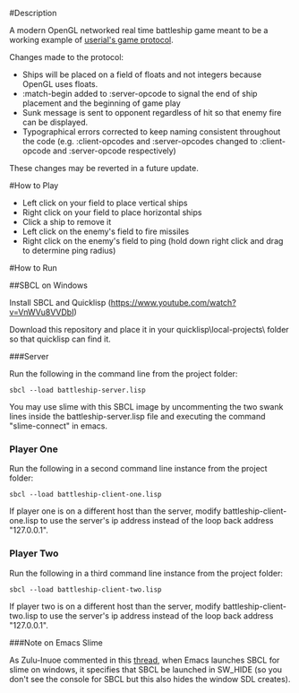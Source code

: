 #Description

A modern OpenGL networked real time battleship game meant to be a working example of [userial's game protocol](https://github.com/nklein/userial#protocol).  

Changes made to the protocol:

- Ships will be placed on a field of floats and not integers because OpenGL uses floats.
- :match-begin added to :server-opcode to signal the end of ship placement and the beginning of game play 
- Sunk message is sent to opponent regardless of hit so that enemy fire can be displayed.
- Typographical errors corrected to keep naming consistent throughout the code (e.g. :client-opcodes and :server-opcodes changed to :client-opcode and :server-opcode respectively)

These changes may be reverted in a future update.

#How to Play

- Left click on your field to place vertical ships 
- Right click on your field to place horizontal ships
- Click a ship to remove it
- Left click on the enemy's field to fire missiles
- Right click on the enemy's field to ping (hold down right click and drag to determine ping radius)

#How to Run

##SBCL on Windows

Install SBCL and Quicklisp (https://www.youtube.com/watch?v=VnWVu8VVDbI)

Download this repository and place it in your quicklisp\local-projects\ folder so that quicklisp can find it.  

###Server

Run the following in the command line from the project folder:

```
sbcl --load battleship-server.lisp
```

You may use slime with this SBCL image by uncommenting the two swank lines inside the battleship-server.lisp file and executing the command "slime-connect" in emacs.

### Player One 

Run the following in a second command line instance from the project folder:

```
sbcl --load battleship-client-one.lisp
```

If player one is on a different host than the server, modify battleship-client-one.lisp to use the server's ip address instead of the loop back address "127.0.0.1".

### Player Two

Run the following in a third command line instance from the project folder:

```
sbcl --load battleship-client-two.lisp
```

If player two is on a different host than the server, modify battleship-client-two.lisp to use the server's ip address instead of the loop back address "127.0.0.1".

###Note on Emacs Slime

As Zulu-Inuoe commented in this [thread](https://github.com/lispgames/cl-sdl2/issues/23), when Emacs launches SBCL for slime on windows, it specifies that SBCL be launched in SW_HIDE (so you don't see the console for SBCL but this also hides the window SDL creates).
